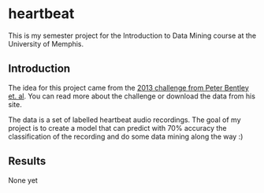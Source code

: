 # heartbeat

This is my semester project for the Introduction to Data Mining course at the University of Memphis.

## Introduction

The idea for this project came from the [2013 challenge from Peter Bentley et. al](http://www.peterjbentley.com/heartchallenge/). You can read more about the challenge or download the data from his site.

The data is a set of labelled heartbeat audio recordings. The goal of my project is to create a model that can predict with 70% accuracy the classification of the recording and do some data mining along the way :)

## Results

None yet
